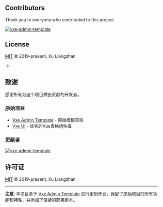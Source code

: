 ## Contributors

Thank you to everyone who contributed to this project.

[![vxe-admin-template](https://contrib.rocks/image?repo=x-extends/vxe-admin-template)](https://github.com/x-extends/vxe-admin-template/graphs/contributors)

## License

[MIT](LICENSE) © 2019-present, Xu Liangzhan

->

## 致谢

感谢所有为这个项目做出贡献的开发者。

### 原始项目
- [Vxe Admin Template](https://github.com/x-extends/vxe-admin-template) - 原始模板项目
- [Vxe UI](https://vxeui.com) - 优秀的Vue表格组件库

### 贡献者
[![vxe-admin-template](https://contrib.rocks/image?repo=x-extends/vxe-admin-template)](https://github.com/x-extends/vxe-admin-template/graphs/contributors)

## 许可证

[MIT](LICENSE) © 2019-present, Xu Liangzhan

---

**注意**: 本项目基于 [Vxe Admin Template](https://github.com/x-extends/vxe-admin-template) 进行定制开发，保留了原始项目的所有功能和特性，并添加了便捷的部署脚本。